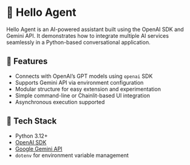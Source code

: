# 🤖 Hello Agent

Hello Agent is an AI-powered assistant built using the OpenAI SDK and Gemini API. It demonstrates how to integrate multiple AI services seamlessly in a Python-based conversational application.

## 🚀 Features

- Connects with OpenAI’s GPT models using `openai` SDK
- Supports Gemini API via environment configuration
- Modular structure for easy extension and experimentation
- Simple command-line or Chainlit-based UI integration
- Asynchronous execution supported

## 🧰 Tech Stack

- Python 3.12+
- [OpenAI SDK](https://pypi.org/project/openai/)
- [Google Gemini API](https://ai.google.dev/)
- `dotenv` for environment variable management



